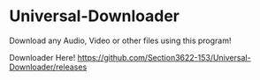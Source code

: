 # Universal-Downloader
Download any Audio, Video or other files using this program!

Downloader Here!
https://github.com/Section3622-153/Universal-Downloader/releases
